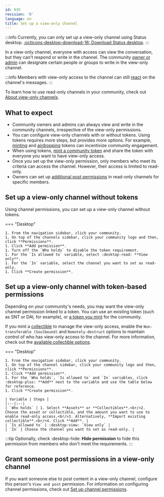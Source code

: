 ```yaml
---
id: 635
revision: '0'
language: en
title: Set up a view-only channel
---
```


:::info
Currently, you can only set up a view-only channel using Status desktop. [:octicons-desktop-download-16: Download Status desktop](https://status.im/get).
:::

In a view-only channel, everyone with access can view the conversation, but they can't respond or write in the channel. The community [owner or admin](./permissions-by-role-in-status-communities) can designate certain people or groups to write in the view-only channel.

:::info
Members with view-only access to the channel can still [react](../messaging-and-web3-browser/react-and-reply-to-messages) on the channel's messages.
:::

To learn how to use read-only channels in your community, check out [About view-only channels](./about-view-only-channels).

## What to expect

- Community owners and admins can always view and write in the community channels, irrespective of the view-only permissions.
- You can configure view-only channels with or without tokens. Using tokens requires more steps, but provides more options. For example, [minting](./mint-tokens-for-your-community) and [airdropping](./how-to-airdrop-tokens-in-status) tokens can incentivize community engagement.
- When using tokens, [mint a community token](./mint-tokens-for-your-community) and share the token with everyone you want to have view-only access.
- Once you set up the view-only permission, only members who meet its criteria can access the channel. However, their access is limited to read-only.
- Owners can set up [additional post permissions](#grant-someone-post-permissions-in-a-view-only-channel) in read-only channels for specific members.

## Set up a view-only channel without tokens

Using channel permissions, you can set up a view-only channel without tokens.

=== "Desktop"

    1. From the navigation sidebar, click your community.
    1. On top of the channels sidebar, click your community logo and then, click **Permissions**.
    1. Click **Add permission**.
    1. Turn off the `Who holds` to disable the token requirement.
    1. For the `Is allowed to` variable, select :desktop-read: **View only**.
    1. For the `In` variable, select the channel you want to set as read-only.
    1. Click **Create permission**.

## Set up a view-only channel with token-based permissions

Depending on your community's needs, you may want the view-only channel permission linked to a token. You can use an existing token (such as SNT or DAI, for example), or [a token you mint](./mint-tokens-for-your-community) for the community.

If you mint a [collectible](../status-wallet/collectibles-your-quick-start-guide) to manage the view-only access, enable the `Non-transferable (Soulbound)` and `Remotely-destruct` options to maintain control of who has view-only access to the channel. For more information, check out the [available collectible options](./mint-tokens-for-your-community#set-up-collectible-options).

=== "Desktop"

    1. From the navigation sidebar, click your community.
    1. On top of the channel sidebar, click your community logo and then, click **Permissions**.
    1. Click **Add permission**.
    1. For the `Who holds`, `Is allowed to` and `In` variables, click :desktop-plus: **Add** next to the variable and use the table below for reference.
    1. Click **Create permission**.

    | Variable | Steps |
    |:--|:--|
    | `Who holds` | 1. Select **Assets** or **Collectibles**.<br/>2. Choose the asset or collectible, and the amount you want to use to enable read-only access.<br/>3. Alternatively, **Import existing collectible**.<br/>4. Click **Add**. |
    | `Is allowed to` | :desktop-view: `View only` |
    | `In` | Choose the channel you want to set as read-only. |

:::tip
Optionally, check :desktop-hide: **Hide permission** to hide this permission from members who don't meet the requirements.
:::

## Grant someone post permissions in a view-only channel

If you want someone else to post content in a view-only channel, configure this person's `View and post` permission. For information on configuring channel permissions, check out [Set up channel permissions](./set-up-channel-permissions).
